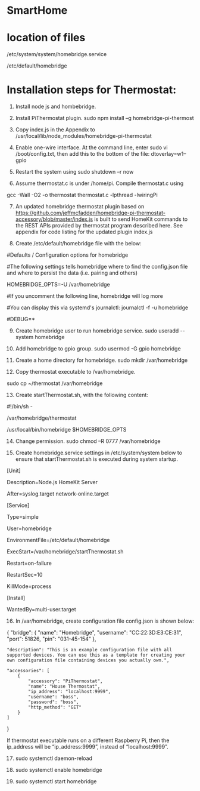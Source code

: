 # SmartHome
# location of files
/etc/system/system/homebridge.service

/etc/default/homebridge

# Installation steps for Thermostat:

1.	Install node js and hombebridge.
2.	Install PiThermostat plugin. sudo npm install –g homebridge-pi-thermost
3.	Copy index.js in the Appendix to /usr/local/lib/node_modules/homebridge-pi-thermostat
4.	Enable one-wire interface. At the command line,  enter 
sudo vi /boot/config.txt, then add this to the bottom of the file:
dtoverlay=w1–gpio

5.	Restart the system using 
sudo shutdown –r now 
6.	Assume thermostat.c is under /home/pi. Compile thermostat.c using 

gcc -Wall -O2 -o thermostat thermostat.c -lpthread -lwiringPi

7.	An updated homebridge thermostat plugin based on https://github.com/jeffmcfadden/homebridge-pi-thermostat-accessory/blob/master/index.js is built to send HomeKit commands to the REST APIs provided by thermostat program described here. See appendix for code listing for the updated plugin index.js

8.	Create /etc/default/homebridge file with the below:

#Defaults / Configuration options for homebridge

#The following settings tells homebridge where to find the config.json file and where to persist the data (i.e. pairing and others)

HOMEBRIDGE_OPTS=-U /var/homebridge

#If you uncomment the following line, homebridge will log more

#You can display this via systemd's journalctl: journalctl -f -u homebridge

#DEBUG=*




9.	Create homebridge user to run homebridge service. 
 sudo useradd --system homebridge

10.	Add homebridge to gpio group.  sudo usermod -G gpio homebridge

11.	Create a home directory for homebridge. sudo mkdir /var/homebridge

12.	Copy thermostat executable to /var/homebridge. 

sudo cp ~/thermostat /var/homebridge

13.	Create startThermostat.sh, with the following content:

#!/bin/sh -

/var/homebridge/thermostat

/usr/local/bin/homebridge $HOMEBRIDGE_OPTS

14.	Change permission. sudo chmod –R 0777 /var/homebridge

15.	Create homebridge.service settings in /etc/system/system below to ensure that startThermostat.sh is executed during system startup.

[Unit]

Description=Node.js HomeKit Server

After=syslog.target network-online.target

[Service]

Type=simple

User=homebridge

EnvironmentFile=/etc/default/homebridge

ExecStart=/var/homebridge/startThermostat.sh

Restart=on-failure

RestartSec=10

KillMode=process


[Install]

WantedBy=multi-user.target


16.	In /var/homebridge, create configuration file config.json is shown below:


{
    "bridge": {
        "name": "Homebridge",
        "username": "CC:22:3D:E3:CE:31",
        "port": 51826,
        "pin": "031-45-154"
    },

    "description": "This is an example configuration file with all supported devices. You can use this as a template for creating your own configuration file containing devices you actually own.",

    "accessories": [
        {
            "accessory": "PiThermostat",
            "name": "House Thermostat",
            "ip_address": "localhost:9999",
            "username": "boss",
            "password": "boss",
            "http_method": "GET"
        }
    ]

}

If thermostat executable runs on a different Raspberry Pi, then the ip_address will be “ip_address:9999”, instead of “localhost:9999”.

17.	sudo systemctl daemon-reload

18.	sudo systemctl enable homebridge

19.	sudo systemctl start homebridge

